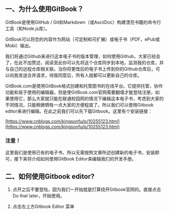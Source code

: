 ## 一、为什么使用GitBook？

GitBook是使用GitHub / Git和Markdown（或AsciiDoc）构建漂亮书籍的命令行工具（和Node.js库）。

GitBook可以将您的内容作为网站（可定制和可扩展）或电子书（PDF，ePub或Mobi）输出。

我们将通过Github来进行这本电子书的版本管理，如何使用Github，大家已经会了，在此不加赘述，阅读至此你可以先将这个仓库同步到本地，监测我的仓库，并与自己的远程仓库相关联。当你将更改后的电子书上传到你的GIthub仓库后，可以向我发送合并请求，待我同意后，所有人就都可以更新自己的仓库。

GitBook.com是使用GitBook格式创建和托管图书的在线平台。它提供托管，协作功能和易于使用的编辑器。但是使GitBook.com官网需要翻墙才能登陆注册，如果使用它，那么大家就只能在联通校园网的情况下编辑这本电子书，考虑到大家的不同情况，只能稍微牺牲一点大家的方便程度了。所以我们可以使用Gitbook editor来进行编辑。在此之前我们可以先下载Gitbook。这里有个安装链接：

[https://www.cnblogs.com/kingsonfu/p/10255123.html](https://www.cnblogs.com/kingsonfu/p/10255123.html)

### 注意！

这里我们是使用已有的电子书，所以无需按照文章所述创建新的电子书，安装即可，接下来将介绍如何使用GitBook Editor来编辑我们的开发手册。

## 二、如何使用Gitbook editor?

1. 点开之后不要登陆，因为我们一开始就是打算绕开Gitbook官网的。直接点击Do that later，开始使用。

2. 点击左上方Gitbook Editor 菜单



